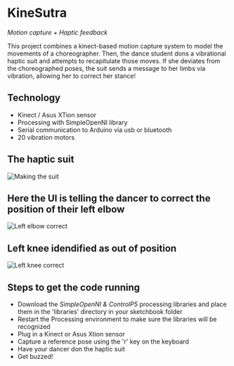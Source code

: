 KineSutra 
=============
*Motion capture + Haptic feedback*


This project combines a kinect-based motion capture system to model the movements of a choreographer. Then, the dance student dons a vibrational haptic suit and attempts to recapitulate those moves. If she deviates from the choreographed poses, the suit sends a message to her limbs via vibration, allowing her to correct her stance!


Technology
-----------
* Kinect / Asus XTion sensor
* Processing with SimpleOpenNI library
* Serial communication to Arduino via usb or bluetooth
* 20 vibration motors

The haptic suit
-----------------------------------------------
![Making the suit](https://raw.github.com/CodeStrumpet/KineSutra/master/Images/README_images/kinesutra_making_suit.jpeg "Making the suit")

Here the UI is telling the dancer to correct the position of their left elbow
---------------------------------------------------
![Left elbow correct](https://raw.github.com/CodeStrumpet/KineSutra/master/Images/README_images/kinesutra_elbow_correct.png "Correct left elbow")

Left knee idendified as out of position
---------------------------------------------------
![Left knee correct](https://raw.github.com/CodeStrumpet/KineSutra/master/Images/README_images/kinesutra_knee_correct.png "Correct left knee")



Steps to get the code running
------------------------------
* Download the *SimpleOpenNI & ControlP5* processing libraries and place them in the 'libraries' directory in your sketchbook folder
* Restart the Processing environment to make sure the libraries will be recognized
* Plug in a Kinect or Asus Xtion sensor
* Capture a reference pose using the 'r' key on the keyboard
* Have your dancer don the haptic suit
* Get buzzed!